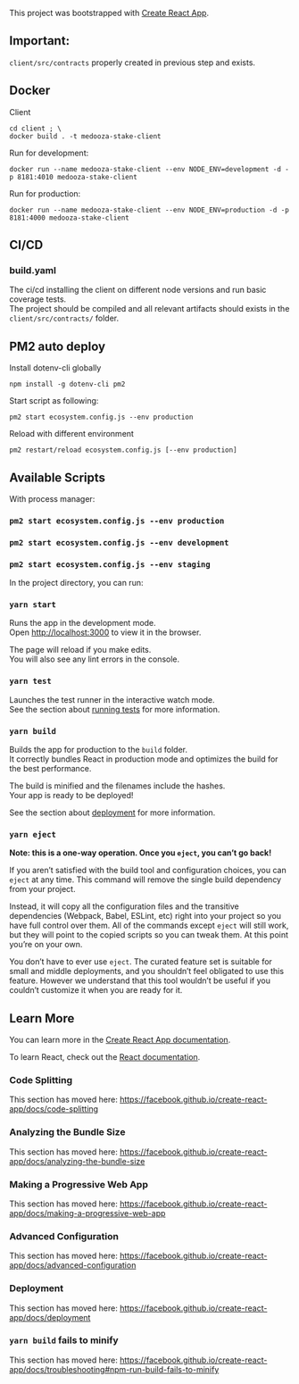 This project was bootstrapped with [Create React App](https://github.com/facebook/create-react-app).
## Important:
`client/src/contracts` properly created in previous step and exists.
## Docker
Client
```shell
cd client ; \
docker build . -t medooza-stake-client
```
Run for development:
```
docker run --name medooza-stake-client --env NODE_ENV=development -d -p 8181:4010 medooza-stake-client
```
Run for production:
```shell
docker run --name medooza-stake-client --env NODE_ENV=production -d -p 8181:4000 medooza-stake-client
```

## CI/CD
### build.yaml
The ci/cd installing the client on different node versions and run basic coverage tests.  
The project should be compiled and all relevant artifacts should exists in the `client/src/contracts/` folder.  

## PM2 auto deploy
Install dotenv-cli globally
  ```
  npm install -g dotenv-cli pm2
  ```
Start script as following:
```
pm2 start ecosystem.config.js --env production
```
Reload with different environment
```
pm2 restart/reload ecosystem.config.js [--env production]
```
## Available Scripts
With process manager:
### `pm2 start ecosystem.config.js --env production`
### `pm2 start ecosystem.config.js --env development`
### `pm2 start ecosystem.config.js --env staging`

In the project directory, you can run:

### `yarn start`

Runs the app in the development mode.<br />
Open [http://localhost:3000](http://localhost:3000) to view it in the browser.

The page will reload if you make edits.<br />
You will also see any lint errors in the console.

### `yarn test`

Launches the test runner in the interactive watch mode.<br />
See the section about [running tests](https://facebook.github.io/create-react-app/docs/running-tests) for more information.

### `yarn build`

Builds the app for production to the `build` folder.<br />
It correctly bundles React in production mode and optimizes the build for the best performance.

The build is minified and the filenames include the hashes.<br />
Your app is ready to be deployed!

See the section about [deployment](https://facebook.github.io/create-react-app/docs/deployment) for more information.

### `yarn eject`

**Note: this is a one-way operation. Once you `eject`, you can’t go back!**

If you aren’t satisfied with the build tool and configuration choices, you can `eject` at any time. This command will remove the single build dependency from your project.

Instead, it will copy all the configuration files and the transitive dependencies (Webpack, Babel, ESLint, etc) right into your project so you have full control over them. All of the commands except `eject` will still work, but they will point to the copied scripts so you can tweak them. At this point you’re on your own.

You don’t have to ever use `eject`. The curated feature set is suitable for small and middle deployments, and you shouldn’t feel obligated to use this feature. However we understand that this tool wouldn’t be useful if you couldn’t customize it when you are ready for it.

## Learn More

You can learn more in the [Create React App documentation](https://facebook.github.io/create-react-app/docs/getting-started).

To learn React, check out the [React documentation](https://reactjs.org/).

### Code Splitting

This section has moved here: https://facebook.github.io/create-react-app/docs/code-splitting

### Analyzing the Bundle Size

This section has moved here: https://facebook.github.io/create-react-app/docs/analyzing-the-bundle-size

### Making a Progressive Web App

This section has moved here: https://facebook.github.io/create-react-app/docs/making-a-progressive-web-app

### Advanced Configuration

This section has moved here: https://facebook.github.io/create-react-app/docs/advanced-configuration

### Deployment

This section has moved here: https://facebook.github.io/create-react-app/docs/deployment

### `yarn build` fails to minify

This section has moved here: https://facebook.github.io/create-react-app/docs/troubleshooting#npm-run-build-fails-to-minify

